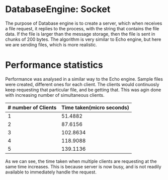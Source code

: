 # DatabaseEngine: Socket

The purpose of Database engine is to create a server, which when receives a file request, it replies to the process, with the string that contains the file data.
If the file is larger than the message storage, then the file is sent in chunks of 200 bytes. The algorithm is very similar to Echo engine, but here we are sending files, which is more realistic.

# Performance statistics

Performance was analysed in a similar way to the Echo engine. Sample files were created, different ones for each client. The clients would continuosly keep requesting that particular file, and be getting that.
This was agin done with increasing number of simultaneous clients.

| # number of Clients | Time taken(micro seconds)  | 
|---------------------|-------------|
| 1                   | 51.4882      |
| 2                   | 87.6156      |
| 3                   | 102.8634      | 
| 4                   | 118.9088      | 
| 5                   | 139.1136      | 


As we can see, the time taken when multiple clients are requesting at the same time increases. This is because server is now busy, and is not readily available to immediately handle the request.
